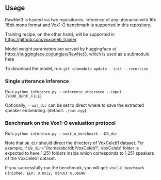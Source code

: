 ## Usage

RawNet3 is hosted via two repositories.
Inference of any utterance with 16k 16bit mono format and Vox1-O benchmark is 
supported in this repository.

Training recipe, on the other hand, will be supported in 
https://github.com/voxceleb_trainer.

Model weight parameters are served by huggingface at 
https://huggingface.co/jungjee/RawNet3, which is used as a submodule here

To download the model, run:
`git submodule update --init --recursive`

### Single utterance inference
Run: `python inference.py --inference_utterance --input {YOUR_INPUT_FILE}`

Optionally, `--out_dir` can be set to direct where to save the extracted speaker embedding. (default: `./out.npy`)

### Benchmark on the Vox1-O evaluation protocol
Run: `python inference.py --vox1_o_benchmark --DB_dir`

Note that `DB_dir` should direct the directory of VoxCeleb1 dataset. 
For example, if `DB_dir`="/home/abc/db/VoxCeleb1",
VoxCeleb1 folder is expected to have 1,251 folders inside which corresponds to 1,251 speakers of the VoxCeleb1 dataset. 

If you successfully run the benchmark, you will get:
`Vox1-O benchmark Finished. EER: 0.8932, minDCF:0.06690`. 
